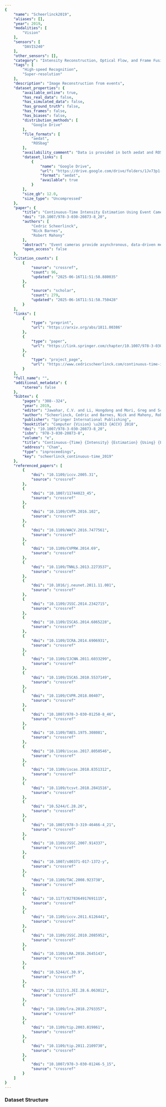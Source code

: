 ```yaml
---
{
    "name": "Scheerlinck2019",
    "aliases": [],
    "year": 2019,
    "modalities": [
        "Vision"
    ],
    "sensors": [
        "DAVIS240"
    ],
    "other_sensors": [],
    "category": "Intensity Reconstruction, Optical Flow, and Frame Fusion",
    "tags": [
        "High-speed Recognition",
        "Super-resolution"
    ],
    "description": "Image Reconstruction from events",
    "dataset_properties": {
        "available_online": true,
        "has_real_data": false,
        "has_simulated_data": false,
        "has_ground_truth": false,
        "has_frames": false,
        "has_biases": false,
        "distribution_methods": [
            "Google Drive"
        ],
        "file_formats": [
            "aedat",
            "ROSbag"
        ],
        "availability_comment": "Data is provided in both aedat and ROSbags",
        "dataset_links": [
            {
                "name": "Google Drive",
                "url": "https://drive.google.com/drive/folders/1Jv73p1-Hi56HXyal4SHQbzs2zywISOvc",
                "format": "aedat",
                "available": true
            }
        ],
        "size_gb": 12.0,
        "size_type": "Uncompressed"
    },
    "paper": {
        "title": "Continuous-Time Intensity Estimation Using Event Cameras",
        "doi": "10.1007/978-3-030-20873-8_20",
        "authors": [
            "Cedric Scheerlinck",
            "Nick Barnes",
            "Robert Mahony"
        ],
        "abstract": "Event cameras provide asynchronous, data-driven measurements of local temporal contrast over a large dynamic range with extremely high temporal resolution. Conventional cameras capture low-frequency reference intensity information. These two sensor modalities provide complementary information. We propose a computationally efficient, asynchronous filter that continuously fuses image frames and events into a single high-temporal-resolution, high-dynamic-range image state. In absence of conventional image frames, the filter can be run on events only. We present experimental results on high-speed, high-dynamic-range sequences, as well as on new ground truth datasets we generate to demonstrate the proposed algorithm outperforms existing state-of-the-art methods.",
        "open_access": false
    },
    "citation_counts": [
        {
            "source": "crossref",
            "count": 96,
            "updated": "2025-06-16T11:51:58.880035"
        },
        {
            "source": "scholar",
            "count": 279,
            "updated": "2025-06-16T11:51:58.750428"
        }
    ],
    "links": [
        {
            "type": "preprint",
            "url": "https://arxiv.org/abs/1811.00386"
        },
        {
            "type": "paper",
            "url": "https://link.springer.com/chapter/10.1007/978-3-030-20873-8_20"
        },
        {
            "type": "project_page",
            "url": "https://www.cedricscheerlinck.com/continuous-time-intensity-estimation"
        }
    ],
    "full_name": "",
    "additional_metadata": {
        "stereo": false
    },
    "bibtex": {
        "pages": "308--324",
        "year": 2019,
        "editor": "Jawahar, C.V. and Li, Hongdong and Mori, Greg and Schindler, Konrad",
        "author": "Scheerlinck, Cedric and Barnes, Nick and Mahony, Robert",
        "publisher": "Springer International Publishing",
        "booktitle": "Computer {Vision} \u2013 {ACCV} 2018",
        "doi": "10.1007/978-3-030-20873-8_20",
        "isbn": "978-3-030-20873-8",
        "volume": "e",
        "title": "Continuous-{Time} {Intensity} {Estimation} {Using} {Event} {Cameras}",
        "address": "Cham",
        "type": "inproceedings",
        "key": "scheerlinck_continuous-time_2019"
    },
    "referenced_papers": [
        {
            "doi": "10.1109/iccv.2005.31",
            "source": "crossref"
        },
        {
            "doi": "10.1007/11744023_45",
            "source": "crossref"
        },
        {
            "doi": "10.1109/CVPR.2016.102",
            "source": "crossref"
        },
        {
            "doi": "10.1109/WACV.2016.7477561",
            "source": "crossref"
        },
        {
            "doi": "10.1109/CVPRW.2014.69",
            "source": "crossref"
        },
        {
            "doi": "10.1109/TNNLS.2013.2273537",
            "source": "crossref"
        },
        {
            "doi": "10.1016/j.neunet.2011.11.001",
            "source": "crossref"
        },
        {
            "doi": "10.1109/JSSC.2014.2342715",
            "source": "crossref"
        },
        {
            "doi": "10.1109/ISCAS.2014.6865228",
            "source": "crossref"
        },
        {
            "doi": "10.1109/ICRA.2014.6906931",
            "source": "crossref"
        },
        {
            "doi": "10.1109/IJCNN.2011.6033299",
            "source": "crossref"
        },
        {
            "doi": "10.1109/ISCAS.2010.5537149",
            "source": "crossref"
        },
        {
            "doi": "10.1109/CVPR.2018.00407",
            "source": "crossref"
        },
        {
            "doi": "10.1007/978-3-030-01258-8_46",
            "source": "crossref"
        },
        {
            "doi": "10.1109/TAES.1975.308081",
            "source": "crossref"
        },
        {
            "doi": "10.1109/iscas.2017.8050546",
            "source": "crossref"
        },
        {
            "doi": "10.1109/iscas.2018.8351312",
            "source": "crossref"
        },
        {
            "doi": "10.1109/tcsvt.2018.2841516",
            "source": "crossref"
        },
        {
            "doi": "10.5244/C.28.26",
            "source": "crossref"
        },
        {
            "doi": "10.1007/978-3-319-46466-4_21",
            "source": "crossref"
        },
        {
            "doi": "10.1109/JSSC.2007.914337",
            "source": "crossref"
        },
        {
            "doi": "10.1007/s00371-017-1372-y",
            "source": "crossref"
        },
        {
            "doi": "10.1109/TAC.2008.923738",
            "source": "crossref"
        },
        {
            "doi": "10.1177/0278364917691115",
            "source": "crossref"
        },
        {
            "doi": "10.1109/iccv.2011.6126441",
            "source": "crossref"
        },
        {
            "doi": "10.1109/JSSC.2010.2085952",
            "source": "crossref"
        },
        {
            "doi": "10.1109/LRA.2016.2645143",
            "source": "crossref"
        },
        {
            "doi": "10.5244/C.30.9",
            "source": "crossref"
        },
        {
            "doi": "10.1117/1.JEI.28.6.063012",
            "source": "crossref"
        },
        {
            "doi": "10.1109/lra.2018.2793357",
            "source": "crossref"
        },
        {
            "doi": "10.1109/tip.2003.819861",
            "source": "crossref"
        },
        {
            "doi": "10.1109/tip.2011.2109730",
            "source": "crossref"
        },
        {
            "doi": "10.1007/978-3-030-01246-5_15",
            "source": "crossref"
        }
    ]
}
---
```


### Dataset Structure
